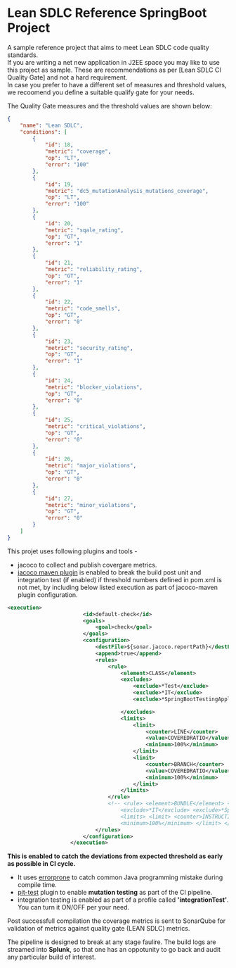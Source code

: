 # Lean SDLC Reference SpringBoot Project

A sample reference project that aims to meet Lean SDLC code quality standards.  
If you are writing a net new application in J2EE space you may like to use this project as sample.
These are recommendations as per [Lean SDLC CI Quality Gate] and not a hard requirement.  
In case you prefer to have a different set of measures and threshold values, we recoomend you  define a suitable qualify gate for your needs.

The Quality Gate measures and the threshold values are shown below:
``` json
{
	"name": "Lean SDLC",
	"conditions": [
		{
			"id": 18,
			"metric": "coverage",
			"op": "LT",
			"error": "100"
		},
		{
			"id": 19,
			"metric": "dc5_mutationAnalysis_mutations_coverage",
			"op": "LT",
			"error": "100"
		},
		{
			"id": 20,
			"metric": "sqale_rating",
			"op": "GT",
			"error": "1"
		},
		{
			"id": 21,
			"metric": "reliability_rating",
			"op": "GT",
			"error": "1"
		},
		{
			"id": 22,
			"metric": "code_smells",
			"op": "GT",
			"error": "0"
		},
		{
			"id": 23,
			"metric": "security_rating",
			"op": "GT",
			"error": "1"
		},
		{
			"id": 24,
			"metric": "blocker_violations",
			"op": "GT",
			"error": "0"
		},
		{
			"id": 25,
			"metric": "critical_violations",
			"op": "GT",
			"error": "0"
		},
		{
			"id": 26,
			"metric": "major_violations",
			"op": "GT",
			"error": "0"
		},
		{
			"id": 27,
			"metric": "minor_violations",
			"op": "GT",
			"error": "0"
		}
	]
}
```
This projet uses following plugins and tools - 
-	jacoco to collect and publish covergare metrics.
-	[jacoco maven plugin](https://www.eclemma.org/jacoco/trunk/doc/maven.html) is enabled to break the build post unit and integration test (if enabled) if threshold numbers defined in pom.xml is not met, by including below listed execution as part of jacoco-maven plugin configuration.
```xml
<execution>
						<id>default-check</id>
						<goals>
							<goal>check</goal>
						</goals>
						<configuration>
							<destFile>${sonar.jacoco.reportPath}</destFile>
							<append>true</append>
							<rules>
								<rule>
									<element>CLASS</element>
									<excludes>
										<exclude>*Test</exclude>
										<exclude>*IT</exclude>
										<exclude>*SpringBootTestingApplication</exclude>

									</excludes>
									<limits>
										<limit>
											<counter>LINE</counter>
											<value>COVEREDRATIO</value>
											<minimum>100%</minimum>
										</limit>
										<limit>
											<counter>BRANCH</counter>
											<value>COVEREDRATIO</value>
											<minimum>100%</minimum>
										</limit>
									</limits>
								</rule>
								<!-- <rule> <element>BUNDLE</element> <excludes> <exclude>*Test</exclude> 
									<exclude>*IT</exclude> <exclude>*SpringBootTestingApplication</exclude> </excludes> 
									<limits> <limit> <counter>INSTRUCTION</counter> <value>COVEREDRATIO</value> 
									<minimum>100%</minimum> </limit> </limits> </rule> -->
							</rules>
						</configuration>
					</execution>
```
**This is enabled to catch the deviations from expected threshold as early as possible in CI cycle.**
-	It uses [errorprone](https://github.com/google/error-prone/) to catch common Java programming mistake during compile time.
-	[pit-test](https://pitest.org/quickstart/maven/) plugin to enable **mutation testing** as part of the CI pipeline.
-	integration testing is enabled as part of a profile called **'integrationTest'**. You can turn it ON/OFF per your need.

Post successfull compilation the coverage metrics is sent to SonarQube for validation of metrics against quality gate (LEAN SDLC) metrics.

The pipeline is designed to break at any stage faulire.
The build logs are streamed into **Splunk**, so that one has an oppotunity to go back and audit any particular build of interest.
